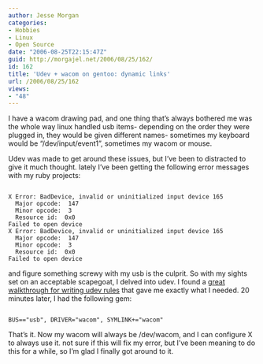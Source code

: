 ```yaml
---
author: Jesse Morgan
categories:
- Hobbies
- Linux
- Open Source
date: "2006-08-25T22:15:47Z"
guid: http://morgajel.net/2006/08/25/162/
id: 162
title: 'Udev + wacom on gentoo: dynamic links'
url: /2006/08/25/162
views:
- "48"
---
```


I have a wacom drawing pad, and one thing that’s always bothered me was the whole way linux handled usb items- depending on the order they were plugged in, they would be given different names- sometimes my keyboard would be “/dev/input/event1”, sometimes my wacom or mouse.

Udev was made to get around these issues, but I’ve been to distracted to give it much thought. lately I’ve been getting the following error messages with my ruby projects:

```

X Error: BadDevice, invalid or uninitialized input device 165
  Major opcode:  147
  Minor opcode:  3
  Resource id:  0x0
Failed to open device
X Error: BadDevice, invalid or uninitialized input device 165
  Major opcode:  147
  Minor opcode:  3
  Resource id:  0x0
Failed to open device
```

and figure something screwy with my usb is the culprit. So with my sights set on an acceptable scapegoat, I delved into udev. I found a [great walkthrough for writing udev rules](http://reactivated.net/writing_udev_rules.html#example-usbcardreader) that gave me exactly what I needed. 20 minutes later, I had the following gem:

```

BUS=="usb", DRIVER="wacom", SYMLINK+="wacom"
```

That’s it. Now my wacom will always be /dev/wacom, and I can configure X to always use it. not sure if this will fix my error, but I’ve been meaning to do this for a while, so I’m glad I finally got around to it.